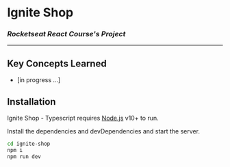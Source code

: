 # Ignite Shop

### _Rocketseat React Course's Project_

---

## Key Concepts Learned


- [in progress ...]


## Installation

Ignite Shop - Typescript requires [Node.js](https://nodejs.org/) v10+ to run.

Install the dependencies and devDependencies and start the server.

```sh
cd ignite-shop
npm i
npm run dev
```